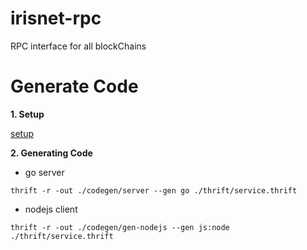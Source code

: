 # irisnet-rpc
RPC interface for all blockChains

# Generate Code

**1. Setup**

[setup](http://thrift-tutorial.readthedocs.io/en/latest/installation.html)

**2. Generating Code**

- go server

```
thrift -r -out ./codegen/server --gen go ./thrift/service.thrift
```
- nodejs client

```
thrift -r -out ./codegen/gen-nodejs --gen js:node ./thrift/service.thrift
```
